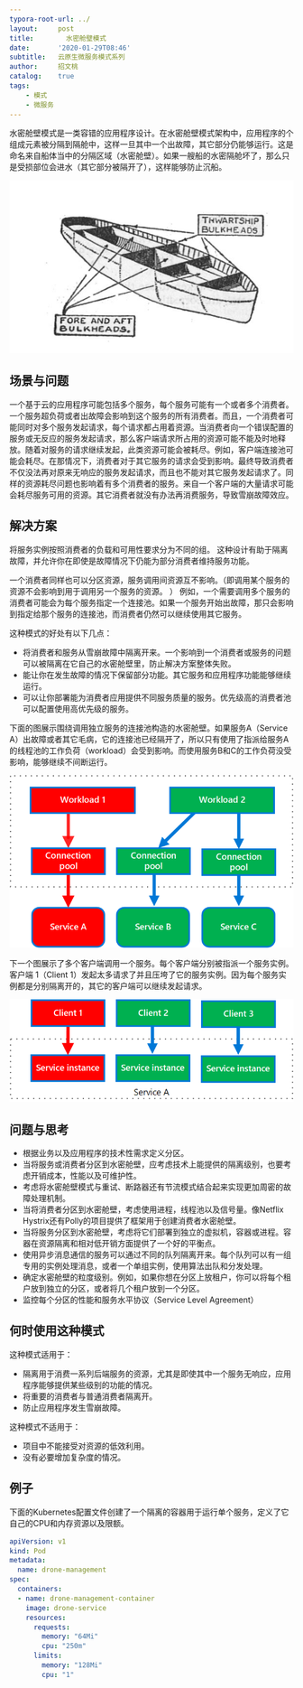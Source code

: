 ```yaml
---
typora-root-url: ../
layout:     post
title:        水密舱壁模式
date:       '2020-01-29T08:46'
subtitle:   云原生微服务模式系列
author:     招文桃
catalog:    true
tags:
    - 模式
    - 微服务
---
```



水密舱壁模式是一类容错的应用程序设计。在水密舱壁模式架构中，应用程序的个组成元素被分隔到隔舱中，这样一旦其中一个出故障，其它部分仍能够运行。这是命名来自船体当中的分隔区域（水密舱壁）。如果一艘船的水密隔舱坏了，那么只是受损部位会进水（其它部分被隔开了），这样能够防止沉船。

![水密壁舱](/img/Compartments_and_watertight_subdivision_of_a_ship's_hull_(Seaman's_Pocket-Book,_1943).jpg) <!--more-->

## 场景与问题

一个基于云的应用程序可能包括多个服务，每个服务可能有一个或者多个消费者。一个服务超负荷或者出故障会影响到这个服务的所有消费者。而且，一个消费者可能同时对多个服务发起请求，每个请求都占用着资源。当消费者向一个错误配置的服务或无反应的服务发起请求，那么客户端请求所占用的资源可能不能及时地释放。随着对服务的请求继续发起，此类资源可能会被耗尽。例如，客户端连接池可能会耗尽。在那情况下，消费者对于其它服务的请求会受到影响。最终导致消费者不仅没法再对原来无响应的服务发起请求，而且也不能对其它服务发起请求了。同样的资源耗尽问题也影响着有多个消费者的服务。来自一个客户端的大量请求可能会耗尽服务可用的资源。其它消费者就没有办法再消费服务，导致雪崩故障效应。

## 解决方案

将服务实例按照消费者的负载和可用性要求分为不同的组。 这种设计有助于隔离故障，并允许你在即使是故障情况下仍能为部分消费者维持服务功能。

一个消费者同样也可以分区资源，服务调用间资源互不影响。（即调用某个服务的资源不会影响到用于调用另一个服务的资源。 ） 例如，一个需要调用多个服务的消费者可能会为每个服务指定一个连接池。如果一个服务开始出故障，那只会影响到指定给那个服务的连接池，而消费者仍然可以继续使用其它服务。

这种模式的好处有以下几点：

- 将消费者和服务从雪崩故障中隔离开来。一个影响到一个消费者或服务的问题可以被隔离在它自己的水密舱壁里，防止解决方案整体失败。
- 能让你在发生故障的情况下保留部分功能。其它服务和应用程序功能能够继续运行。
- 可以让你部署能为消费者应用提供不同服务质量的服务。优先级高的消费者池可以配置使用高优先级的服务。

下面的图展示围绕调用独立服务的连接池构造的水密舱壁。如果服务A（Service A）出故障或者其它毛病，它的连接池已经隔开了，所以只有使用了指派给服务A的线程池的工作负荷（workload）会受到影响。而使用服务B和C的工作负荷没受影响，能够继续不间断运行。

![First diagram of the Bulkhead pattern](/img/bulkhead-1.png)



下一个图展示了多个客户端调用一个服务。每个客户端分别被指派一个服务实例。 客户端 1（Client 1）发起太多请求了并且压垮了它的服务实例。因为每个服务实例都是分别隔离开的，其它的客户端可以继续发起请求。



![First diagram of the Bulkhead pattern](/img/bulkhead-2.png)

## 问题与思考

- 根据业务以及应用程序的技术性需求定义分区。
- 当将服务或消费者分区到水密舱壁，应考虑技术上能提供的隔离级别，也要考虑开销成本，性能以及可维护性。
- 考虑将水密舱壁模式与重试、断路器还有节流模式结合起来实现更加周密的故障处理机制。
- 当将消费者分区到水密舱壁，考虑使用进程，线程池以及信号量。像Netflix Hystrix还有Polly的项目提供了框架用于创建消费者水密舱壁。
- 当将服务分区到水密舱壁，考虑将它们部署到独立的虚拟机，容器或进程。容器在资源隔离和相对低开销方面提供了一个好的平衡点。
- 使用异步消息通信的服务可以通过不同的队列隔离开来。每个队列可以有一组专用的实例处理消息，或者一个单组实例，使用算法出队和分发处理。
- 确定水密舱壁的粒度级别。例如，如果你想在分区上放租户，你可以将每个租户放到独立的分区，或者将几个租户放到一个分区。
- 监控每个分区的性能和服务水平协议（Service Level Agreement）

## 何时使用这种模式

这种模式适用于：

- 隔离用于消费一系列后端服务的资源，尤其是即使其中一个服务无响应，应用程序能够提供某些级别的功能的情况。
- 将重要的消费者与普通消费者隔离开。
- 防止应用程序发生雪崩故障。

这种模式不适用于：

- 项目中不能接受对资源的低效利用。
- 没有必要增加复杂度的情况。

## 例子

下面的Kubernetes配置文件创建了一个隔离的容器用于运行单个服务，定义了它自己的CPU和内存资源以及限额。

```yml
apiVersion: v1
kind: Pod
metadata:
  name: drone-management
spec:
  containers:
  - name: drone-management-container
    image: drone-service
    resources:
      requests:
        memory: "64Mi"
        cpu: "250m"
      limits:
        memory: "128Mi"
        cpu: "1"
```